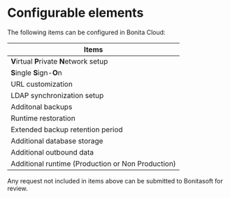 # Configurable elements
The following items can be configured in Bonita Cloud:

| Items|
| ------------- |
| **V**irtual **P**rivate **N**etwork setup|
| **S**ingle **S**ign-**O**n|
| URL customization|
| LDAP synchronization setup|
| Additonal backups|
| Runtime restoration|
| Extended backup retention period|
| Additional database storage|
| Additional outbound data|
| Additional runtime (Production or Non Production)|

Any request not included in items above can be submitted to Bonitasoft for review.
